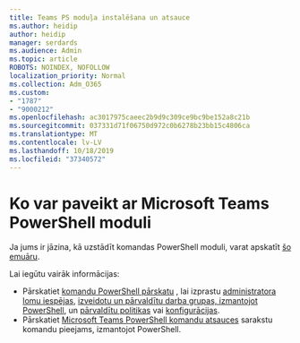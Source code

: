 ```yaml
---
title: Teams PS moduļa instalēšana un atsauce
ms.author: heidip
author: heidip
manager: serdards
ms.audience: Admin
ms.topic: article
ROBOTS: NOINDEX, NOFOLLOW
localization_priority: Normal
ms.collection: Adm_O365
ms.custom:
- "1787"
- "9000212"
ms.openlocfilehash: ac3017975caeec2b9d9c309ce9bc9be152a8c21b
ms.sourcegitcommit: 037331d71f06750d972c0b6278b23bb15c4806ca
ms.translationtype: MT
ms.contentlocale: lv-LV
ms.lasthandoff: 10/18/2019
ms.locfileid: "37340572"
---
```

# <a name="what-you-can-accomplish-with-microsoft-teams-powershell-module"></a>Ko var paveikt ar Microsoft Teams PowerShell moduli

Ja jums ir jāzina, kā uzstādīt komandas PowerShell moduli, varat apskatīt [šo emuāru](https://blogs.technet.microsoft.com/skypehybridguy/2017/11/07/microsoft-teams-powershell-support/).

Lai iegūtu vairāk informācijas:

- Pārskatiet [komandu PowerShell pārskatu](https://docs.microsoft.com/MicrosoftTeams/teams-powershell-overview) , lai izprastu [administratora lomu iespējas](https://docs.microsoft.com/MicrosoftTeams/using-admin-roles), [izveidotu un pārvaldītu darba grupas, izmantojot PowerShell](https://docs.microsoft.com/MicrosoftTeams/teams-powershell-overview#creating-and-managing-teams-via-powershell), un [pārvaldītu politikas](https://docs.microsoft.com/MicrosoftTeams/teams-powershell-overview#managing-policies-via-powershell) vai [konfigurācijas](https://docs.microsoft.com/MicrosoftTeams/teams-powershell-overview#managing-configurations-via-powershell). 
- Pārskatiet [Microsoft Teams PowerShell komandu atsauces](https://docs.microsoft.com/powershell/module/teams/?view=teams-ps) sarakstu komandu pieejams, izmantojot PowerShell. 
